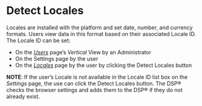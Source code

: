 # Detect Locales

Locales are installed with the platform and set date, number, and
currency formats. Users view data in this format based on their
associated Locale ID. The Locale ID can be set:

  - On the *[Users](../Page_Desc/Users_H.htm)* page’s *Vertical* View by
    an Administrator
  - On the Settings page by the user
  - On the *[Locales](../Page_Desc/Locales.htm)* page by the user by
    clicking the Detect Locales button

**NOTE**: If the user’s Locale is not available in the Locale ID list
box on the *Settings* page, the use can click the Detect Locales button.
The DSP® checks the browser settings and adds them to the DSP® if they
do not already exist.
